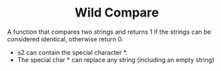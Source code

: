 # <div align="center">Wild Compare</div>

A function that compares two strings and returns 1 if the strings can be considered identical, otherwise return 0.
- s2 can contain the special character *.
- The special char * can replace any string (including an empty string)
